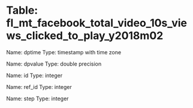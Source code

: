 Table: fl_mt_facebook_total_video_10s_views_clicked_to_play_y2018m02
====================================================================

Name: dptime
Type: timestamp with time zone

Name: dpvalue
Type: double precision

Name: id
Type: integer

Name: ref_id
Type: integer

Name: step
Type: integer

